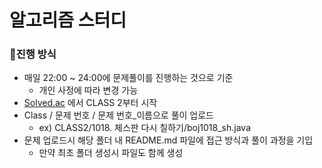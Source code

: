 # 알고리즘 스터디



### 📌진행 방식

- 매일 22:00 ~ 24:00에 문제풀이를 진행하는 것으로 기준
  - 개인 사정에 따라 변경 가능
- [Solved.ac](https://solved.ac/class) 에서 CLASS 2부터 시작
- Class / 문제 번호 /  문제 번호_이름으로 풀이 업로드
  - ex) CLASS2/1018. 체스판 다시 칠하기/boj1018_sh.java
- 문제 업로드시 해당 폴더 내 README.md 파일에 접근 방식과 풀이 과정을 기입
  - 만약 최초 폴더 생성시 파일도 함께 생성

